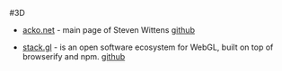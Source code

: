 #3D

* [acko.net](http://acko.net/) - main page of Steven Wittens [github](https://github.com/mrdoob/three.js)

* [stack.gl](http://stack.gl/) - is an open software ecosystem for WebGL, built on top of browserify and npm. [github](http://github.com/stackgl)
